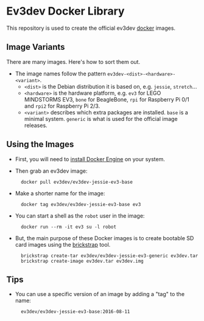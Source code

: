 Ev3dev Docker Library
=====================

This repository is used to create the official ev3dev [docker] images.

[docker]: https://www.docker.com


Image Variants
--------------

There are many images. Here's how to sort them out.

* The image names follow the pattern `ev3dev-<dist>-<hardware>-<variant>`.
    * `<dist>` is the Debian distribution it is based on, e.g. `jessie`, `stretch`...
    * `<hardware>` is the hardware platform, e.g. `ev3` for LEGO MINDSTORMS EV3,
      `bone` for BeagleBone, `rpi` for Raspberry Pi 0/1 and `rpi2` for Raspberry
      Pi 2/3.
    * `<variant>` describes which extra packages are installed. `base` is a minimal
      system. `generic` is what is used for the official image releases.


Using the Images
----------------

* First, you will need to [install Docker Engine] on your system.
* Then grab an ev3dev image:

        docker pull ev3dev/ev3dev-jessie-ev3-base

* Make a shorter name for the image:

        docker tag ev3dev/ev3dev-jessie-ev3-base ev3

* You can start a shell as the `robot` user in the image:

        docker run --rm -it ev3 su -l robot

* But, the main purpose of these Docker images is to create bootable SD card
  images using the [brickstrap] tool.

        brickstrap create-tar ev3dev/ev3dev-jessie-ev3-generic ev3dev.tar
        brickstrap create-image ev3dev.tar ev3dev.img

[install Docker Engine]: https://docs.docker.com/engine/installation/
[brickstrap]: https://github.com/ev3dev/brickstrap


Tips
----

* You can use a specific version of an image by adding a "tag" to the name:

        ev3dev/ev3dev-jessie-ev3-base:2016-08-11

